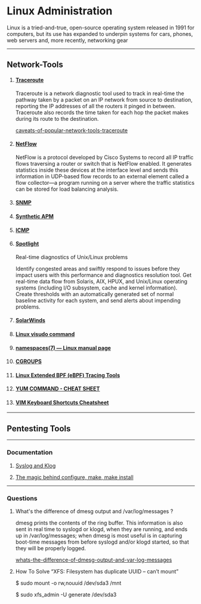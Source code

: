# Linux Administration

Linux is a tried-and-true, open-source operating system released in 1991 for computers, but its use has expanded to underpin systems for cars, phones, web servers and, more recently, networking gear

<!-- ### SSH Linux

[SSH](./ssh/README.md)

### Check if a server is up and running

[Server Up Running](./server-up-running/README.md)

### Unix-Linux-Shell-Variables

[Unix-Linux-Shell-Variables](./Unix-Linux-Shell-Variables/README.md)

### Parsing bash script options with getopts

[Parsing-bash-script-options-getopts](./Parsing-bash-script-options-getopts/README.md)

### Cloud-Network-Monitoring

[Cloud-Network-Monitoring](./Cloud-Network-Monitoring/README.md) -->




----------------------------------------------------------------


## Network-Tools

1. #### [Traceroute](./Traceroute/README.md)
    Traceroute is a network diagnostic tool used to track in real-time the pathway taken by a packet on an IP network from source to destination, reporting the IP addresses of all the routers it pinged in between. Traceroute also records the time taken for each hop the packet makes during its route to the destination.

    [caveats-of-popular-network-tools-traceroute](https://www.thousandeyes.com/blog/caveats-of-popular-network-tools-traceroute/)


1. #### [NetFlow](./NetFlow/README.md)
    NetFlow is a protocol developed by Cisco Systems to record all IP traffic flows traversing a router or switch that is NetFlow enabled. It generates statistics inside these devices at the interface level and sends this information in UDP-based flow records to an external element called a flow collector—a program running on a server where the traffic statistics can be stored for load balancing analysis.

1. #### [SNMP](https://www.thousandeyes.com/learning/techtorials/snmp-simple-network-management-protocol)

1. #### [Synthetic APM](https://www.thousandeyes.com/learning/techtorials/synthetic-apm)

1. #### [ICMP](https://www.thousandeyes.com/blog/limitations-of-icmp-based-network-measurements/)

1. #### [Spotlight](https://www.quest.com/products/spotlight-on-unix-linux/)

    Real-time diagnostics of Unix/Linux problems

    Identify congested areas and swiftly respond to issues before they impact users with this performance and diagnostics resolution tool. Get real-time data flow from Solaris, AIX, HPUX, and Unix/Linux operating systems (including I/O subsystem, cache and kernel information). Create thresholds with an automatically generated set of normal baseline activity for each system, and send alerts about impending problems.


1. #### [SolarWinds](https://www.troublesnoop.com/what-is-solarwinds-tool/)


1. #### [Linux visudo command](https://www.computerhope.com/unix/visudo.htm)


1. #### [namespaces(7) — Linux manual page](https://man7.org/linux/man-pages/man7/namespaces.7.html)


1. #### [CGROUPS](https://www.kernel.org/doc/Documentation/cgroup-v1/cgroups.txt)

1. #### [Linux Extended BPF (eBPF) Tracing Tools](https://www.brendangregg.com/ebpf.html)

1. #### [YUM COMMAND - CHEAT SHEET](https://access.redhat.com/sites/default/files/attachments/rh_yum_cheatsheet_1214_jcs_print-1.pdf) 

1. #### [VIM Keyboard Shortcuts Cheatsheet](https://www.maketecheasier.com/cheatsheet/vim-keyboard-shortcuts/)

-------------------------

## Pentesting Tools



-------------------------

### Documentation

1. [Syslog and Klog](https://annvix.com/syslog_and_klog#:~:text=syslogd%20is%20a%20system%20logging,via%20the%20%2Fetc%2Fsyslog)

2. [The magic behind configure, make, make install](https://thoughtbot.com/blog/the-magic-behind-configure-make-make-install)

-------------------------

### Questions

1. What's the difference of dmesg output and /var/log/messages ?

    dmesg prints the contents of the ring buffer. This information is also sent in real time to syslogd or klogd, when they are running, and ends up in /var/log/messages; when dmesg is most useful is in capturing boot-time messages from before syslogd and/or klogd started, so that they will be properly logged.

    [whats-the-difference-of-dmesg-output-and-var-log-messages](https://unix.stackexchange.com/questions/35851/whats-the-difference-of-dmesg-output-and-var-log-messages)

2. How To Solve “XFS: Filesystem has duplicate UUID – can’t mount”

    $ sudo mount -o rw,nouuid /dev/sda3  /mnt

    $ sudo xfs_admin -U generate /dev/sda3
